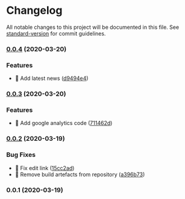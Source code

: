 # Changelog

All notable changes to this project will be documented in this file. See [standard-version](https://github.com/conventional-changelog/standard-version) for commit guidelines.

### [0.0.4](https://github.com/cemderin/istschonausgangssperre.de/compare/v0.0.3...v0.0.4) (2020-03-20)


### Features

* 🎸 Add latest news ([d9494e4](https://github.com/cemderin/istschonausgangssperre.de/commit/d9494e48a2d52ba30692f7459065fb6e73f4175a))

### [0.0.3](https://github.com/cemderin/istschonausgangssperre.de/compare/v0.0.2...v0.0.3) (2020-03-20)


### Features

* 🎸 Add google analytics code ([711462d](https://github.com/cemderin/istschonausgangssperre.de/commit/711462d030c66feb90aba8f83d0789e7758129e8))

### [0.0.2](https://github.com/cemderin/istschonausgangssperre.de/compare/v0.0.1...v0.0.2) (2020-03-19)


### Bug Fixes

* 🐛 Fix edit link ([15cc2ad](https://github.com/cemderin/istschonausgangssperre.de/commit/15cc2adef58d53c133021ade4294b17fe518a9a7))
* 🐛 Remove build artefacts from repository ([a396b73](https://github.com/cemderin/istschonausgangssperre.de/commit/a396b73fe0acfb240b31c9a248c378bd825ab753))

### 0.0.1 (2020-03-19)
